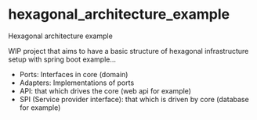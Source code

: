 # hexagonal_architecture_example
Hexagonal architecture example

WIP project that aims to have a basic structure of hexagonal infrastructure setup with spring boot example...

- Ports: Interfaces in core (domain)
- Adapters: Implementations of ports
- API: that which drives the core (web api for example)
- SPI (Service provider interface): that which is driven by core (database for example)
